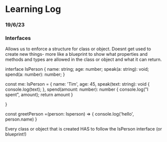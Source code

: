 # Learning Log

### 19/6/23

### Interfaces

Allows us to enforce a structure for class or object. Doesnt get used to create new things- more like a blueprint to show what properties and methods and types are allowed in the class or object and what it can return.

interface IsPerson {
  name: string;
  age: number;
  speak(a: string): void;
  spend(a: number): number;
}

const me: IsPerson = {
  name: 'Tim',
  age: 45,
  speak(text: string): void {
    console.log(text);
  },
  spend(amount: number): number {
    console.log("I spent", amount);
    return amount
  }

}

const greetPerson =(person: Isperson) => {
  console.log('hello', person.name)
}


Every class or object that is created HAS to follow the IsPerson interface (or blueprint!)